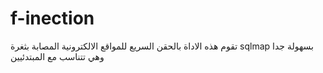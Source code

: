 # f-inection
تقوم هذه الاداة بالحقن السريع للمواقع الالكترونية المصابة بثغرة sqlmap بسهولة جدا وهي تتناسب مع المبتدئيين
